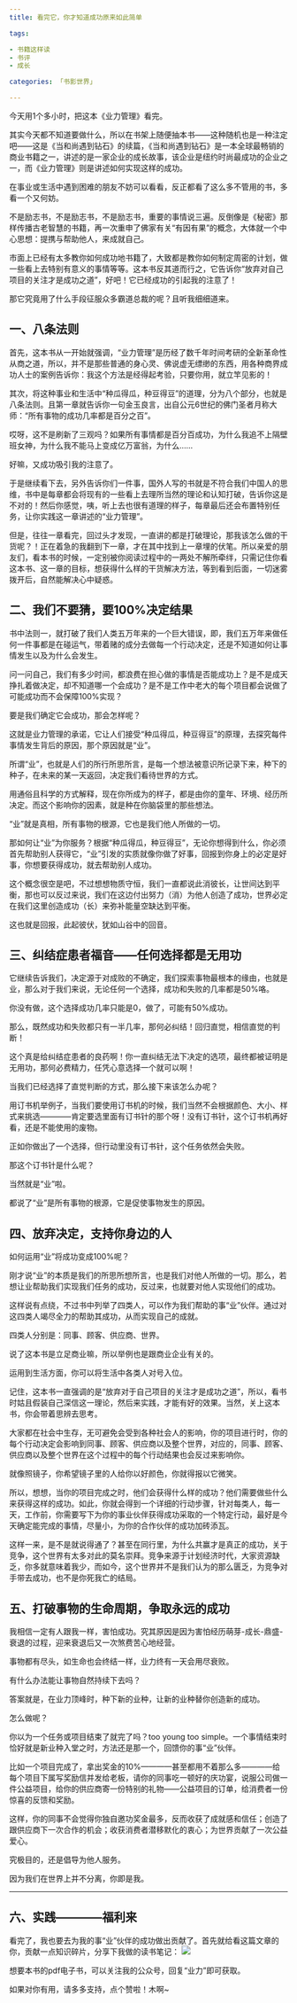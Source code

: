 ```yaml
---
title: 看完它，你才知道成功原来如此简单

tags:

- 书籍这样读
- 书评
- 成长

categories: 「书影世界」

---
```


今天用1个多小时，把这本《业力管理》看完。

其实今天都不知道要做什么，所以在书架上随便抽本书——这种随机也是一种注定吧——这是《当和尚遇到钻石》的续篇，《当和尚遇到钻石》是一本全球最畅销的商业书籍之一，讲述的是一家企业的成长故事，该企业是纽约时尚最成功的企业之一，而《业力管理》则是讲述如何实现这样的成功。

在事业或生活中遇到困难的朋友不妨可以看看，反正都看了这么多不管用的书，多看一个又何妨。

不是励志书，不是励志书，不是励志书，重要的事情说三遍。反倒像是《秘密》那样传播古老智慧的书籍，再一次重申了佛家有关“有因有果”的概念，大体就一个中心思想：提携与帮助他人，来成就自己。

市面上已经有太多教你如何成功地书籍了，大致都是教你如何制定周密的计划，做一些看上去特别有意义的事情等等。这本书反其道而行之，它告诉你“放弃对自己项目的关注才是成功之道”，好吧！它已经成功的引起我的注意了！

那它究竟用了什么手段征服众多霸道总裁的呢？且听我细细道来。

## 一、八条法则

首先，这本书从一开始就强调，“业力管理”是历经了数千年时间考研的全新革命性从商之道，所以，并不是那些普通的身心灵、佛说虚无缥缈的东西，用各种商界成功人士的案例告诉你：我这个方法是经得起考验，只要你用，就立竿见影的！

其次，将这种事业和生活中“种瓜得瓜，种豆得豆”的道理，分为八个部分，也就是八条法则。且第一章就告诉你一句金玉良言，出自公元6世纪的佛门圣者月称大师：“所有事物的成功几率都是百分之百”。

哎呀，这不是刷新了三观吗？如果所有事情都是百分百成功，为什么我追不上隔壁班女神，为什么我不能马上变成亿万富翁，为什么……

好嘛，又成功吸引我的注意了。

于是继续看下去，另外告诉你们一件事，国外人写的书就是不符合我们中国人的思维，书中是每章都会将现有的一些看上去理所当然的理论和认知打破，告诉你这是不对的！然后你感觉，咦，听上去也很有道理的样子，每章最后还会布置特别任务，让你实践这一章讲述的“业力管理”。

但是，往往一章看完，回过头才发现，一直讲的都是打破理论，那我该怎么做的干货呢？！正在着急的我翻到下一章，才在其中找到上一章埋的伏笔。所以亲爱的朋友们，看本书的时候，一定别被你阅读过程中的一两处不解所牵绊，只需记住你看这本书、这一章的目标，想获得什么样的干货解决方法，等到看到后面，一切迷雾拨开后，自然能解决心中疑惑。

## 二、我们不要猜，要100%决定结果
书中法则一，就打破了我们人类五万年来的一个巨大错误，即，我们五万年来做任何一件事都是在碰运气，带着赌的成分去做每一个行动决定，还是不知道如何让事情发生以及为什么会发生。

问一问自己，我们有多少时间，都浪费在担心做的事情是否能成功上？是不是成天挣扎着做决定，却不知道哪一个会成功？是不是工作中老大的每个项目都会说做了可能成功而不会保障100%实现？

要是我们确定它会成功，那会怎样呢？

这就是业力管理的承诺，它让人们接受“种瓜得瓜，种豆得豆”的原理，去探究每件事情发生背后的原因，那个原因就是“业”。

所谓“业”，也就是人们的所行所思所言，是每一个想法被意识所记录下来，种下的种子，在未来的某一天返回，决定我们看待世界的方式。

用通俗且科学的方式解释，现在你所成为的样子，都是由你的童年、环境、经历所决定。而这个影响你的因素，就是种在你脑袋里的那些想法。

“业”就是真相，所有事物的根源，它也是我们他人所做的一切。

那如何让“业”为你服务？根据“种瓜得瓜，种豆得豆”，无论你想得到什么，你必须首先帮助别人获得它，“业”引发的实质就像你做了好事，回报到你身上的必定是好事，你想要获得成功，就去帮助别人成功。

这个概念很空是吧，不过想想物质守恒，我们一直都说此消彼长，让世间达到平衡，那也可以反过来说，我们在这边付出努力（消）为他人创造了成功，世界必定在我们这里创造成功（长）来弥补能量空缺达到平衡。

这也就是回报，此起彼伏，犹如山谷中的回音。

## 三、纠结症患者福音——任何选择都是无用功

它继续告诉我们，决定源于对成败的不确定，我们探索事物最根本的缘由，也就是业，那么对于我们来说，无论任何一个选择，成功和失败的几率都是50%咯。

你没有做，这个选择成功几率只能是0，做了，可能有50%成功。

那么，既然成功和失败都只有一半几率，那何必纠结！回归直觉，相信直觉的判断！

这个真是给纠结症患者的良药啊！你一直纠结无法下决定的选项，最终都被证明是无用功，那何必费精力，任凭心意选择一个就可以啊！

当我们已经选择了直觉判断的方式，那么接下来该怎么办呢？

用订书机举例子，当我们要使用订书机的时候，我们当然不会根据颜色、大小、样式来挑选————肯定要选里面有订书针的那个呀！没有订书针，这个订书机再好看，还是不能使用的废物。

正如你做出了一个选择，但行动里没有订书针，这个任务依然会失败。

那这个订书针是什么呢？

当然就是“业”啦。

都说了“业”是所有事物的根源，它是促使事物发生的原因。

## 四、放弃决定，支持你身边的人
如何运用“业”将成功变成100%呢？

刚才说“业”的本质是我们的所思所想所言，也是我们对他人所做的一切。那么，若想让业帮助我们实现我们任务的成功，反过来，也就要对他人实现他们的成功。

这样说有点绕，不过书中列举了四类人，可以作为我们帮助的事“业”伙伴。通过对这四类人竭尽全力的帮助其成功，从而实现自己的成就。

四类人分别是：同事、顾客、供应商、世界。

说了这本书是立足商业嘛，所以举例也是跟商业企业有关的。

运用到生活方面，你可以将生活中各类人对号入位。

记住，这本书一直强调的是“放弃对于自己项目的关注才是成功之道”，所以，看书时姑且假装自己深信这一理论，然后来实践，才能有好的效果。当然，关上这本书，你会带着思辨去思考。

大家都在社会中生存，无可避免会受到各种社会人的影响，你的项目进行时，你的每个行动决定会影响到同事、顾客、供应商以及整个世界，对应的，同事、顾客、供应商以及整个世界在这个过程中的每个行动结果也会反过来影响你。

就像照镜子，你希望镜子里的人给你以好颜色，你就得报以它微笑。

所以，想想，当你的项目完成之时，他们会获得什么样的成功？他们需要做些什么来获得这样的成功。如此，你就会得到一个详细的行动步骤，针对每类人，每一天，工作前，你需要写下为你的事业伙伴获得成功采取的一个特定行动，最好是今天确定能完成的事情，尽量小，为你的合作伙伴的成功加砖添瓦。

这样一来，是不是就说得通了？甚至在同行里，为什么共赢才是真正的成功，关于竞争，这个世界有太多对此的莫名崇拜。竞争来源于计划经济时代，大家资源缺乏，你多就意味着我少，而如今，这个世界并不是我们认为的那么匮乏，为竞争对手带去成功，也不是你死我亡的结局。

## 五、打破事物的生命周期，争取永远的成功
我相信一定有人跟我一样，害怕成功。究其原因是因为害怕经历萌芽-成长-鼎盛-衰退的过程，迎来衰退后又一次煞费苦心地经营。

事物都有尽头，如生命也会终结一样，业力终有一天会用尽衰败。

有什么办法能让事物自然持续下去吗？

答案就是，在业力顶峰时，种下新的业种，让新的业种替你创造新的成功。

怎么做呢？

你以为一个任务或项目结束了就完了吗？too young too simple。一个事情结束时恰好就是新业种入堂之时，方法还是那一个，回馈你的事“业”伙伴。

比如一个项目完成了，拿出奖金的10%————甚至都用不着那么多————给每个项目下属写奖励信并发给老板，请你的同事吃一顿好的庆功宴，说服公司做一件公益项目，给你的供应商寄一份特别的礼物——公益项目的订单，给消费者一份惊喜的反馈和奖励。

这样，你的同事不会觉得你独自邀功奖金最多，反而收获了成就感和信任；创造了跟供应商下一次合作的机会；收获消费者潜移默化的衷心；为世界贡献了一次公益爱心。

究极目的，还是倡导为他人服务。

因为我们在世界上并不分离，你即是我。

---
## 六、实践————福利来

看完了，我也要去为我的事“业”伙伴的成功做出贡献了。首先就给看这篇文章的你，贡献一点知识碎片，分享下我做的读书笔记：
![](http://upload-images.jianshu.io/upload_images/48414-b0113e448a376c43.png?imageMogr2/auto-orient/strip%7CimageView2/2/w/1240)

想要本书的pdf电子书，可以关注我的公众号，回复“业力”即可获取。

如果对你有用，请多多支持，点个赞啦！木啊~
